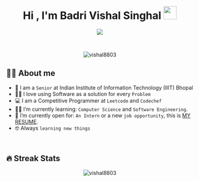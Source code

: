 <h1 align="center">Hi , I'm Badri Vishal Singhal <img src="https://media.giphy.com/media/hvRJCLFzcasrR4ia7z/giphy.gif" width="35"></h1>
<p align="center">
  <a href="https://github.com/DenverCoder1/readme-typing-svg"><img src="https://readme-typing-svg.herokuapp.com?lines=Computer+Science+Student;Competitive+Programmer;DS%20|%20Algorithms%20|%20OOP%20;Knight%20on%20Leetcode;Division%202%20on%20Codechef%20(4%20Stars);Always%20learning%20new%20things&center=true&width=500&height=50"></a>
</p>


<br>

<p align="center"> 
	<img src="https://komarev.com/ghpvc/?username=vishal8803&label=Profile%20views&color=0e75b6&style=plastic" alt="vishal8803" /> 
</p>


## :sassy_man:  About me
- :school: I am a `Senior` at Indian Institute of Information Technology (IIIT) Bhopal
- :technologist: I love using Software as a solution for every `Problem`
- :computer: I am a Competitive Programmer at `Leetcode` and `Codechef`
- :student: I’m currently learning: `Computer Science` and `Software Engineering`.
- :thinking: I’m currently open for: `An Intern` or a new `job opportunity`, this is [MY RESUME](https://drive.google.com/file/d/1oQ_uVmIHIauFSONIeYHJiBGcZ7NLnEqR/view).
- :nerd_face: Always `learning new things`

<br>

## 🔥 Streak Stats
<p align="center"><img src="https://github-readme-streak-stats.herokuapp.com/?user=vishal8803&theme=algolia" alt="vishal8803" /></p>

<br>
<br>

